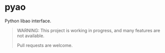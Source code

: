 # pyao

Python libao interface.

> WARNING: This project is working in progress, and many features are not
> available.
>
> Pull requests are welcome.

